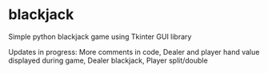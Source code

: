 # blackjack
Simple python blackjack game using Tkinter GUI library

Updates in progress: More comments in code, Dealer and player hand value displayed during game, Dealer blackjack, Player split/double
